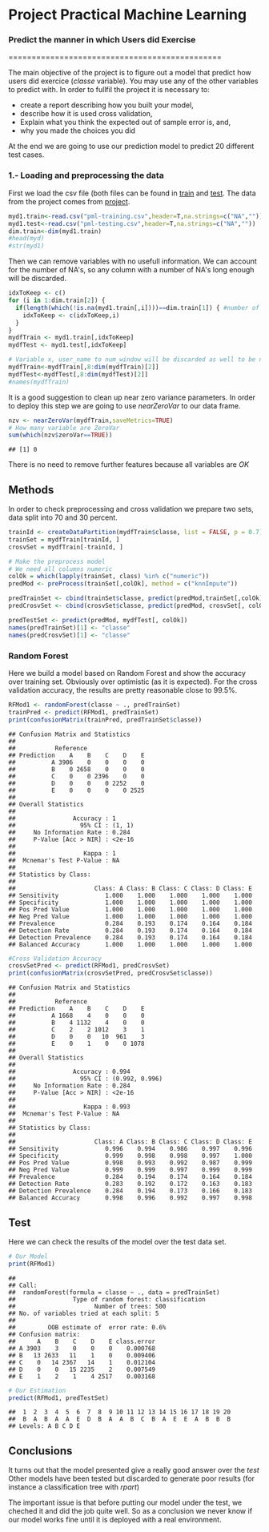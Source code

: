 # Project Practical Machine Learning
### Predict the manner in which Users did Exercise
==============================================

The main objective of the project is to figure out a model that predict how users did exercice (_classe_ variable). You may use any of the other variables to predict with. In order to fullfil the project it is necessary to:
* create a report describing how you built your model, 
* describe how it is used cross validation,
* Explain what you think the expected out of sample error is, and,
* why you made the choices you did

At the end we are going to use our prediction model to predict 20 different test cases.

### 1.- Loading and preprocessing the data

First we load the csv file (both files can be found in [train](https://d396qusza40orc.cloudfront.net/predmachlearn/pml-training.csv) and [test](https://d396qusza40orc.cloudfront.net/predmachlearn/pml-testing.csv). The data from the project comes from [project](http://groupware.les.inf.puc-rio.br/har).


```r
myd1.train<-read.csv("pml-training.csv",header=T,na.strings=c("NA",""))
myd1.test<-read.csv("pml-testing.csv",header=T,na.strings=c("NA",""))
dim.train<-dim(myd1.train)
#head(myd)
#str(myd1)
```
Then we can remove variables with no usefull information. We can account for the number of NA's, so any column with a number of NA's long enough will be discarded.


```r
idxToKeep <- c()
for (i in 1:dim.train[2]) {
  if(length(which(!is.na(myd1.train[,i])))==dim.train[1]) { #number of no NA's = to length of rows All data available
    idxToKeep <- c(idxToKeep,i)
  }
}
mydfTrain <- myd1.train[,idxToKeep]
mydfTest <- myd1.test[,idxToKeep]

# Variable x, user_name to num_window will be discarded as well to be non useful 
mydfTrain<-mydfTrain[,8:dim(mydfTrain)[2]]
mydfTest<-mydfTest[,8:dim(mydfTest)[2]]
#names(mydfTrain)
```

It is a good suggestion to clean up near zero variance parameters. In order to deploy this step we are going to use _nearZeroVar_ to our data frame.


```r
nzv <- nearZeroVar(mydfTrain,saveMetrics=TRUE)
# How many variable are ZeroVar
sum(which(nzv$zeroVar==TRUE))
```

```
## [1] 0
```

There is no need to remove further features because all variables are *OK*


## Methods

In order to check preprocessing and cross validation we prepare two sets, data split into 70 and 30 percent.


```r
trainId <- createDataPartition(mydfTrain$classe, list = FALSE, p = 0.7)
trainSet = mydfTrain[trainId, ]
crosvSet = mydfTrain[-trainId, ]

# Make the preprocess model
# We need all columns numeric 
colOk = which(lapply(trainSet, class) %in% c("numeric"))
predMod <- preProcess(trainSet[,colOk], method = c("knnImpute"))

predTrainSet <- cbind(trainSet$classe, predict(predMod,trainSet[,colOk]))
predCrosvSet <- cbind(crosvSet$classe, predict(predMod, crosvSet[, colOk]))

predTestSet <- predict(predMod, mydfTest[, colOk])
names(predTrainSet)[1] <- "classe"
names(predCrosvSet)[1] <- "classe"
```

### Random Forest
Here we build a model based on Random Forest and show the accuracy over training set. Obviously over optimistic (as it is expected). For the cross validation accuracy, the results are pretty reasonable close to 99.5%.


```r
RFMod1 <- randomForest(classe ~ ., predTrainSet)
trainPred <- predict(RFMod1, predTrainSet)
print(confusionMatrix(trainPred, predTrainSet$classe))
```

```
## Confusion Matrix and Statistics
## 
##           Reference
## Prediction    A    B    C    D    E
##          A 3906    0    0    0    0
##          B    0 2658    0    0    0
##          C    0    0 2396    0    0
##          D    0    0    0 2252    0
##          E    0    0    0    0 2525
## 
## Overall Statistics
##                                 
##                Accuracy : 1     
##                  95% CI : (1, 1)
##     No Information Rate : 0.284 
##     P-Value [Acc > NIR] : <2e-16
##                                 
##                   Kappa : 1     
##  Mcnemar's Test P-Value : NA    
## 
## Statistics by Class:
## 
##                      Class: A Class: B Class: C Class: D Class: E
## Sensitivity             1.000    1.000    1.000    1.000    1.000
## Specificity             1.000    1.000    1.000    1.000    1.000
## Pos Pred Value          1.000    1.000    1.000    1.000    1.000
## Neg Pred Value          1.000    1.000    1.000    1.000    1.000
## Prevalence              0.284    0.193    0.174    0.164    0.184
## Detection Rate          0.284    0.193    0.174    0.164    0.184
## Detection Prevalence    0.284    0.193    0.174    0.164    0.184
## Balanced Accuracy       1.000    1.000    1.000    1.000    1.000
```

```r
#Cross Validation Accuracy 
crosvSetPred <- predict(RFMod1, predCrosvSet)
print(confusionMatrix(crosvSetPred, predCrosvSet$classe))
```

```
## Confusion Matrix and Statistics
## 
##           Reference
## Prediction    A    B    C    D    E
##          A 1668    4    0    0    0
##          B    4 1132    4    0    0
##          C    2    2 1012    3    1
##          D    0    0   10  961    3
##          E    0    1    0    0 1078
## 
## Overall Statistics
##                                         
##                Accuracy : 0.994         
##                  95% CI : (0.992, 0.996)
##     No Information Rate : 0.284         
##     P-Value [Acc > NIR] : <2e-16        
##                                         
##                   Kappa : 0.993         
##  Mcnemar's Test P-Value : NA            
## 
## Statistics by Class:
## 
##                      Class: A Class: B Class: C Class: D Class: E
## Sensitivity             0.996    0.994    0.986    0.997    0.996
## Specificity             0.999    0.998    0.998    0.997    1.000
## Pos Pred Value          0.998    0.993    0.992    0.987    0.999
## Neg Pred Value          0.999    0.999    0.997    0.999    0.999
## Prevalence              0.284    0.194    0.174    0.164    0.184
## Detection Rate          0.283    0.192    0.172    0.163    0.183
## Detection Prevalence    0.284    0.194    0.173    0.166    0.183
## Balanced Accuracy       0.998    0.996    0.992    0.997    0.998
```


## Test 
Here we can check the results of the model over the test data set.



```r
# Our Model
print(RFMod1)
```

```
## 
## Call:
##  randomForest(formula = classe ~ ., data = predTrainSet) 
##                Type of random forest: classification
##                      Number of trees: 500
## No. of variables tried at each split: 5
## 
##         OOB estimate of  error rate: 0.6%
## Confusion matrix:
##      A    B    C    D    E class.error
## A 3903    3    0    0    0    0.000768
## B   13 2633   11    1    0    0.009406
## C    0   14 2367   14    1    0.012104
## D    0    0   15 2235    2    0.007549
## E    1    2    1    4 2517    0.003168
```

```r
# Our Estimation
predict(RFMod1, predTestSet)
```

```
##  1  2  3  4  5  6  7  8  9 10 11 12 13 14 15 16 17 18 19 20 
##  B  A  B  A  A  E  D  B  A  A  B  C  B  A  E  E  A  B  B  B 
## Levels: A B C D E
```


## Conclusions
It turns out that the model presented give a really good answer over the _test_ Other models have been tested but discarded to generate poor results (for instance a classification tree with _rpart_) 

The important issue is that before putting our model under the test, we cheched it and did the job quite well. So as a conclusion we never know if our model works fine until it is deployed with a real environment. 

